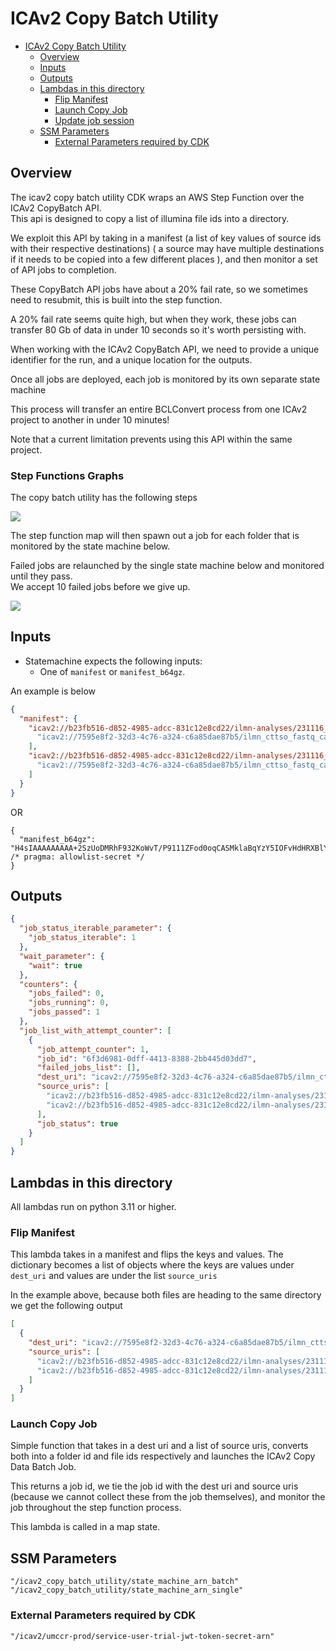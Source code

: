 # ICAv2 Copy Batch Utility

<!-- TOC -->
* [ICAv2 Copy Batch Utility](#icav2-copy-batch-utility)
  * [Overview](#overview)
  * [Inputs](#inputs)
  * [Outputs](#outputs)
  * [Lambdas in this directory](#lambdas-in-this-directory)
    * [Flip Manifest](#flip-manifest)
    * [Launch Copy Job](#launch-copy-job)
    * [Update job session](#update-job-session)
  * [SSM Parameters](#ssm-parameters-)
    * [External Parameters required by CDK](#external-parameters-required-by-cdk)
<!-- TOC -->

## Overview

The icav2 copy batch utility CDK wraps an AWS Step Function over the ICAv2 CopyBatch API.  
This api is designed to copy a list of illumina file ids into a directory.  

We exploit this API by taking in a manifest (a list of key values of source ids with their respective destinations) (
a source may have multiple destinations if it needs to be copied into a few different places
), and then monitor a set of API jobs to completion. 

These CopyBatch API jobs have about a 20% fail rate, so we sometimes need to resubmit, this is built into the step function.

A 20% fail rate seems quite high, but when they work, these jobs can transfer 80 Gb of data in under 10 seconds so it's worth
persisting with.  

When working with the ICAv2 CopyBatch API, we need to provide a unique identifier for the run, and a unique location for the outputs.

Once all jobs are deployed, each job is monitored by its own separate state machine 

This process will transfer an entire BCLConvert process from one ICAv2 project to another in under 10 minutes!  

Note that a current limitation prevents using this API within the same project.  


### Step Functions Graphs

The copy batch utility has the following steps

![](./images/step_functions_wf_graph.png)

The step function map will then spawn out a job for each folder that is monitored by the state machine below.  

Failed jobs are relaunched by the single state machine below and monitored until they pass.  
We accept 10 failed jobs before we give up.

![](./images/step_functions_tool_graph.png)

## Inputs

* Statemachine expects the following inputs:
  * One of `manifest` or `manifest_b64gz`.  


An example is below

```json
{
  "manifest": {
    "icav2://b23fb516-d852-4985-adcc-831c12e8cd22/ilmn-analyses/231116_A01052_0172_BHVLM5DSX7_d24651_4c90dc-BclConvert v4_2_7-b719c8d9-5e6d-49e6-a8be-ca17b5e9d40b/output/Samples/Lane_1/L2301368/L2301368_S1_L001_R1_001.fastq.gz": [
      "icav2://7595e8f2-32d3-4c76-a324-c6a85dae87b5/ilmn_cttso_fastq_cache/20240308abcd1234/L2301368_run_cache/L2301368/"
    ],
    "icav2://b23fb516-d852-4985-adcc-831c12e8cd22/ilmn-analyses/231116_A01052_0172_BHVLM5DSX7_d24651_4c90dc-BclConvert v4_2_7-b719c8d9-5e6d-49e6-a8be-ca17b5e9d40b/output/Samples/Lane_1/L2301368/L2301368_S1_L001_R2_001.fastq.gz": [
      "icav2://7595e8f2-32d3-4c76-a324-c6a85dae87b5/ilmn_cttso_fastq_cache/20240308abcd1234/L2301368_run_cache/L2301368/"
    ]
  }
}
```

OR

```json5
{
  "manifest_b64gz": "H4sIAAAAAAAAA+2SzUoDMRhF932KoWvT/P9111ZFod0oqCASMklaBqYzY5IOFvHdHRXBlYtutND9x/3uOdzXUVGMK2d7MoWwJHRdciyAV5wAphUH1jsHFMUOk6CcJwRW9bYBtrH1PoUECcUYCzNDGHFiEJbEzK/ulit+fvsgjSdMcGyY08g7MHf1om36EHPRM0OMBKXE2imvAQ/CDw+DAFaVATiLZcmD9gyVsN3lbpfhst0keGlTfl60264OOUzySx5Pi8cB4QeE5JoHtSaAEk8Bc3LIpIQBJ6zi3gY1JH9CmC5WWxv3kCBCfweBVAgsuP44ZYgiaUvnpdLoq9V4aPB0dlwm721sqmaTJnW7OUk8UOJFjG08KTxQ4U3o2pgTnHnb5RDNKuRYuTRxqf9rnd/Vjszo5wqum3X7vyY5ehu9Ax+WAaFoBgAA" /* pragma: allowlist-secret */
}
```

## Outputs

```json
{
  "job_status_iterable_parameter": {
    "job_status_iterable": 1
  },
  "wait_parameter": {
    "wait": true
  },
  "counters": {
    "jobs_failed": 0,
    "jobs_running": 0,
    "jobs_passed": 1
  },
  "job_list_with_attempt_counter": [
    {
      "job_attempt_counter": 1,
      "job_id": "6f3d6981-0dff-4413-8388-2bb445d03dd7",
      "failed_jobs_list": [],
      "dest_uri": "icav2://7595e8f2-32d3-4c76-a324-c6a85dae87b5/ilmn_cttso_fastq_cache/20240308abcd1234/L2301368_run_cache/L2301368/",
      "source_uris": [
        "icav2://b23fb516-d852-4985-adcc-831c12e8cd22/ilmn-analyses/231116_A01052_0172_BHVLM5DSX7_d24651_4c90dc-BclConvert v4_2_7-b719c8d9-5e6d-49e6-a8be-ca17b5e9d40b/output/Samples/Lane_1/L2301368/L2301368_S1_L001_R1_001.fastq.gz",
        "icav2://b23fb516-d852-4985-adcc-831c12e8cd22/ilmn-analyses/231116_A01052_0172_BHVLM5DSX7_d24651_4c90dc-BclConvert v4_2_7-b719c8d9-5e6d-49e6-a8be-ca17b5e9d40b/output/Samples/Lane_1/L2301368/L2301368_S1_L001_R2_001.fastq.gz"
      ],
      "job_status": true
    }
  ]
}
```

## Lambdas in this directory

All lambdas run on python 3.11 or higher.

### Flip Manifest

This lambda takes in a manifest and flips the keys and values.
The dictionary becomes a list of objects where the keys are values under `dest_uri` and values are under 
the list `source_uris`

In the example above, because both files are heading to the same directory we get the following output

```json
[
  {
    "dest_uri": "icav2://7595e8f2-32d3-4c76-a324-c6a85dae87b5/ilmn_cttso_fastq_cache/20240308abcd1234/L2301368_run_cache/L2301368/",
    "source_uris": [
      "icav2://b23fb516-d852-4985-adcc-831c12e8cd22/ilmn-analyses/231116_A01052_0172_BHVLM5DSX7_d24651_4c90dc-BclConvert v4_2_7-b719c8d9-5e6d-49e6-a8be-ca17b5e9d40b/output/Samples/Lane_1/L2301368/L2301368_S1_L001_R1_001.fastq.gz",
      "icav2://b23fb516-d852-4985-adcc-831c12e8cd22/ilmn-analyses/231116_A01052_0172_BHVLM5DSX7_d24651_4c90dc-BclConvert v4_2_7-b719c8d9-5e6d-49e6-a8be-ca17b5e9d40b/output/Samples/Lane_1/L2301368/L2301368_S1_L001_R2_001.fastq.gz"
    ]
  }
]
```

### Launch Copy Job

Simple function that takes in a dest uri and a list of source uris, converts both into a folder id and file ids respectively 
and launches the ICAv2 Copy Data Batch Job.  

This returns a job id, we tie the job id with the dest uri and source uris (because we cannot collect these from the job themselves), 
and monitor the job throughout the step function process.  

This lambda is called in a map state.


## SSM Parameters 

```
"/icav2_copy_batch_utility/state_machine_arn_batch"
"/icav2_copy_batch_utility/state_machine_arn_single"
```

### External Parameters required by CDK

```
"/icav2/umccr-prod/service-user-trial-jwt-token-secret-arn"
```
